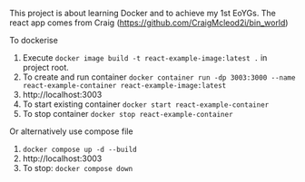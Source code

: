 This project is about learning Docker and to achieve my 1st EoYGs.
The react app comes from Craig (https://github.com/CraigMcleod2i/bin_world)

To dockerise
1. Execute `docker image build -t react-example-image:latest .` in project root.
2. To create and run container `docker container run -dp 3003:3000 --name react-example-container react-example-image:latest`
3. http://localhost:3003
4. To start existing container `docker start react-example-container`
5. To stop container `docker stop react-example-container`


Or alternatively use compose file
1. `docker compose up -d --build`
2. http://localhost:3003
3. To stop: `docker compose down`

